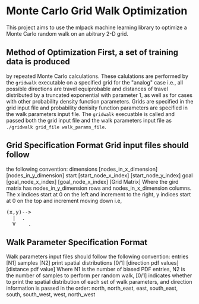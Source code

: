 # Monte Carlo Grid Walk Optimization 
This project aims to use the mlpack machine learning library to optimize a 
Monte Carlo random walk on an abitrary 2-D grid. 

## Method of Optimization First, a set of training data is produced
by repeated Monte Carlo calculations. These calulations are performed by the
`gridwalk` executable on a specified grid for the "analog" case i.e., all
possible directions are travel equiprobable and distances of travel distributed
by a truncated exponential with parameter 1, as well as for cases with other
probability density function parameters. Grids are specified in the grid input
file and probability denisity function parameters are specified in the walk
parameters input file. The `gridwalk` execuatble is called and passed both the
grid input file and the walk parameters input file as `./gridwalk grid_file
walk_params_file`. 

## Grid Specification Format Grid input files should follow
the following convention: 
dimensions [nodes_in_x_dimension] [nodes_in_y_dimension] 
start [start_node_x_index] [start_node_y_index] 
goal [goal_node_x_index] [goal_node_x_index] 
[Grid Matrix] 
Where the gird matrix has nodes_in_y_dimension rows and 
nodes_in_x_dimension columns. The x indices start at 0 on the left and 
increment to the right, y indices start at 0 on the top and increment moving 
down i.e,   
<pre>
(x,y)-->  
  |  .  
  V    .  
</pre>
  
## Walk Parameter Specification Format 
Walk parameters input files should follow the following convention: 
entries [N1] 
samples [N2] 
print spatial distributions [0/1]
[direction pdf values] [distance pdf value] 
Where N1 is the number of biased PDF entries, N2 is the number of samples to 
perform per random walk, [0/1] indicates whether to print the spatial 
distribution of each set of walk parameters, and direction information is 
passed in the order:
north, north_east, east, south_east, south, south_west, west, north_west
